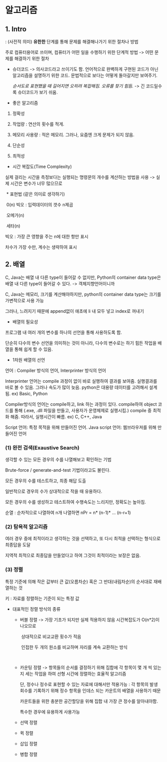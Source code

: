 # 알고리즘

## 1. Intro

: (사전적 의미) <b>유한한</b> 단계를 통해 문제를 해결해나가기 위한 절차나 방법

주로 컴퓨터용어로 쓰이며, 컴퓨터가 어떤 일을 수행하기 위한 단계적 방법    -> 어떤 문제를 해결하기 위한 절차



* 슈더코드 -> 의사코드라고 쓰이기도 함. 언어적으로 완벽하게 구현된 코드가 아닌 알고리즘을 설명하기 위한 코드. 문법적으로 보다는 어떻게 돌아갈지만 보여주기. 

  *순서도로 표현했을 때 길어지면 오히려 복잡해짐. 오류를 찾기 힘듬.* -> 긴 코드일수록 슈더코드가 보기 쉬움.



* 좋은 알고리즘

1. 정확성

2. 작업량 : 연산의 횟수를 적게.

3. 메모리 사용량 : 적은 메모리. 그러나, 요즘엔 크게 문제가 되지 않음.

4. 단순성

5. 최적성

   

* 시간 복잡도(Time Complexity)

실제 걸리는 시간을 측정보다는 실행되는 명령문의 개수를 계산하는 방법을 사용 -> 실제 시간은 변수가 너무 많으므로

​			* 표현법 (같은 의미로 생각하기)

​			0(n) 빅오 : 입력데이터의 갯수 n제곱

​			오메가(n)

​			세타(n)



빅오 : 가장 큰 영향을 주는 n에 대한 항만 표시 

차수가 가장 수만, 계수는 생략하여 표시



## 2. 배열

C, Java는 배열 내 다른 type이 들어갈 수 없지만, Python의 container data type은 배열 내 다른 type이 들어갈 수 있다. -> 객체지향언어이니까

C, Java는 메모리, 크기를 계산해야하지만, python의 container data type는 크기를 가변적으로 사용 가능

그러나, 느려지기 때문에 append없이 애초에 li 내 모두 넣고 index로 꺼내기



* 배열의 필요성

프로그램 내 여러 개의 변수를 하나의 선언을 통해 사용하도록 함.

단순히 다수의 변수 선언을 의미하는 것이 아니라, 다수의 변수로는 하기 힘든 작업을 배열을 통해 쉽게 할 수 있음.



* 1차원 배열의 선언

언어 : Compiler 방식의 언어, Interprinter 방식의 언어



Interprinter 언어는 compile 과정이 없이 바로 실행하여 결과를 보여줌. 실행결과를 바로 볼 수 있음. 그러나 속도가 많이 늦음. python은 대용량 데이터를 고려해서 설계됨. ex) Basic, Python

 Compiler방식의 언어는 compile하고, link 하는 과정이 있다. compile하여 object 코드를 통해 (.exe, .dll 파일을 만들고, 사용자가 운영체제로 실행시킴.) compile 중 최적화 해줌. 따라서, 실행시간이 빠름. ex) C, C++, Java

Script 언어: 특정 목적을 위해 만들어진 언어. Java script 언어: 웹브라우져를 위해 만들어진 언어



### (1) 완전 검색(Exaustive Search)

생각할 수 있는 모든 경우의 수를 나열해보고 확인하는 기법

Brute-force / generate-and-test 기법이라고도 불린다.

모든 경우의 수를 테스트하고, 최종 해답 도출

일반적으로 경우의 수가 상대적으로 작을 때 유용하다.

모든 경우의 수를 생성하고 테스트하여 수행속도는 느리지만, 정확도는 높아짐.

순열 : 순차적으로 나열하여 n개 나열하면  nPr = n* (n-1)* ... (n-r+1)

### (2) 탐욕적 알고리즘

여러 경우 중에 최적이라고 생각하는 것을 선택하고, 또 다시 최적을 선택하는 형식으로 최종답을 도달

지역적 최적으로 최종답을 만들었다고 하여 그것이 최적이라는 보장은 없음.

### (3) 정렬

특정 기준에 의해 작은 값부터 큰 값(오름차순) 혹은 그 반대(내림차순)의 순서대로 재배열하는 것

키 : 자료를 정렬하는 기준이 되는 특정 값

* 대표적인 정렬 방식의 종류

  * 버블 정렬 -> 가장 기초가 되지만 실제 적용하지 않음 시간복잡도가 O(n*2)이 나오므로

    ​				  	상대적으로 비교교환 횟수가 적음

    ​					  인접한 두 개의 원소를 비교하며 자리를 계속 교환하는 방식

    ​					   

  * 카운팅 정렬 -> 항목들의 순서를 결정하기 위해 집합에 각 항목이 몇 개 씩 있는 지 세는 작업을 하여 선형 시간에 정렬하는 효율적 알고리즘

    단, 정수나 정수로 표현할 수 있는 자료에 대해서만 적용가능 : 각 항목의 발생 회수를 기록하기 위해 정수 항목을 인데스 되는 카운트의 배열을 사용하기 때문

    카운트들을 위한 충분한 공간할당을 위해 집합 내 가장 큰 정수를 알아내야함.

    특수한 경우에 유용하게 사용가능

  * 선택 정렬

  * 퀵 정렬

  * 삽입 정렬

  * 병합 정렬